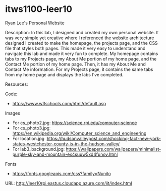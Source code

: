 # itws1100-leer10

Ryan Lee's Personal Website

Description:
    In this lab, I designed and created my own personal website. It was very simple yet creative where I referenced the 
    website architecture designed I created to make the homepage, the projects page, and the CSS file that styles both 
    pages. This made it very easy to understand and navigate this lab and made it very fun to complete. My homepage contains
    tabs to my Projects page, my About Me portion of my home page, and the Contact Me portion of my home page. Then, it has my About
    Me and Contact Me information. For my Projects page, it contains the same tabs from my home page and displays the labs I've completed.

Resources:

  Code:
  - https://www.w3schools.com/html/default.asp

  Images
  - For cs_photo2.jpg: https://science.rpi.edu/computer-science
  - For cs_photo3.jpg: https://en.wikipedia.org/wiki/Computer_science_and_engineering
  - For location.jpg: https://hudsonvalleypost.com/shocking-fact-new-york-states-westchester-county-is-in-the-hudson-valley/
  - For lab3_background.jpg: https://wallpapers.com/wallpapers/minimalist-purple-sky-and-mountain-ex4suuw5xd4funov.html

  Fonts
  - https://fonts.googleapis.com/css?family=Nunito

URL: http://leer10rpi.eastus.cloudapp.azure.com/iit/index.html